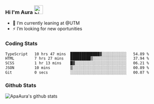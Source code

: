 ### Hi I'm Aura <img src="https://user-images.githubusercontent.com/1303154/88677602-1635ba80-d120-11ea-84d8-d263ba5fc3c0.gif" width="28px" alt="hi">

- 🔭 I’m currently leaning at @UTM
- ⚡ I’m looking for new oportunities


### Coding Stats

<!--START_SECTION:waka-->

```txt
TypeScript   10 hrs 47 mins  █████████████▓░░░░░░░░░░░   54.89 %
HTML         7 hrs 27 mins   █████████▒░░░░░░░░░░░░░░░   37.94 %
SCSS         1 hr 13 mins    █▓░░░░░░░░░░░░░░░░░░░░░░░   06.21 %
JSON         10 mins         ▒░░░░░░░░░░░░░░░░░░░░░░░░   00.89 %
Git          0 secs          ░░░░░░░░░░░░░░░░░░░░░░░░░   00.07 %
```

<!--END_SECTION:waka-->

### Github Stats

![ApaAura's github stats](https://github-readme-stats.vercel.app/api?username=ApaAura&count_private=true&theme=tokyonight&hide=contribs,prs)

